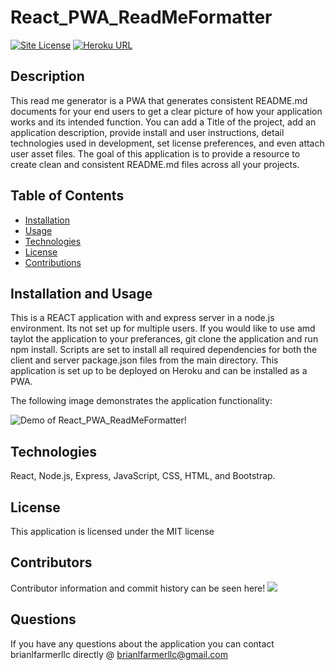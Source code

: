 
# React_PWA_ReadMeFormatter

[![Site License](https://img.shields.io/badge/license-MIT-blue.svg)](https://github.com/brianlfarmerllc/React_PWA_ReadMeFormatter)
 [![Heroku URL](https://img.shields.io/badge/Heroku-URL-purple.svg)](https://readme-creator.herokuapp.com/)
  
## Description

This read me generator is a PWA that generates consistent README.md documents for your end users to get a clear picture of how your application works and its intended function. You can add a Title of the project, add an application description, provide install and user instructions, detail technologies used in development, set license preferences, and even attach user asset files. The goal of this application is to provide a resource to create clean and consistent README.md files across all your projects.



## Table of Contents
  
* [Installation](#Installation)
* [Usage](#Usage)
* [Technologies](#Technologies)
* [License](#License)
* [Contributions](#Contributions)
  
## Installation and Usage

This is a REACT application with and express server in a node.js environment. Its not set up for multiple users. If you would like to use amd taylot the application to your preferances, git clone the application and run npm install. Scripts are set to install all required dependencies for both the client and server package.json files from the main directory. This application is set up to be deployed on Heroku and can be installed as a PWA.

The following image demonstrates the application functionality:

![Demo of React_PWA_ReadMeFormatter!](./readmegenerator.gif)

## Technologies

React, Node.js, Express, JavaScript, CSS, HTML, and Bootstrap. 

## License

This application is licensed under the MIT license

## Contributors

Contributor information and commit history can be seen here!
<a href="https://github.com/https://github.com/brianlfarmerllc/React_PWA_ReadMeFormatter/graphs/contributors">
<img src="https://contributors-img.web.app/image?repo=brianlfarmerllc/React_PWA_ReadMeFormatter" />
</a>


## Questions

If you have any questions about the application you can contact brianlfarmerllc directly @ brianlfarmerllc@gmail.com
